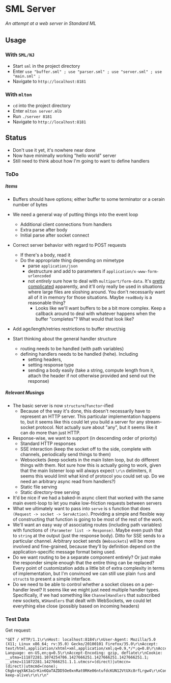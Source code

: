 # SML Server
###### An attempt at a web server in Standard ML

## Usage

### With `SML/NJ`

- Start `sml` in the project directory
- Enter `use "buffer.sml" ; use "parser.sml" ; use "server.sml" ; use "main.sml" ;`
- Navigate to `http://localhost:8181`

### With `mlton`

- `cd` into the project directory
- Enter `mlton server.mlb`
- Run `./server 8181`
- Navigate to `http://localhost:8181`

## Status

- Don't use it yet, it's nowhere near done
- Now have minimally working "hello world" server
- Still need to think about how I'm going to want to define handlers

### ToDo

##### Items

- Buffers should have options; either buffer to some terminator or a cerain number of bytes
- We need a general way of putting things into the event loop
	- Additional client connections from handlers
	- Extra parse after body
	- Initial parse after socket connect

- Correct server behavior with regard to POST requests
	- If there's a body, read it
	- Do the appropriate thing depending on mimetype
		- parse `application/json`
		- destructure and add to parameters if `application/x-www-form-urlencoded`
		- not *entirely* sure how to deal with `multipart/form-data`. It's [pretty complicated](www.w3.org/TR/html401/interact/forms.html#h-17.13.4) apparently, and it'll only really be used in situations where large files are sloshing around. You don't necessarily want all of it in memory for those situations. Maybe `readBody` is a reasonable thing?
			- Looks like we'll want buffers to be a bit more complex. Keep a callback around to deal with whatever happens when the buffer "completes"? What would that look like?
- Add age/length/retries restrictions to buffer struct/sig
- Start thinking about the general handler structure
	- routing needs to be handled (with path variables)
	- defining handlers needs to be handled (hehe). Including
		- setting headers,
		- setting response type
		- sending a body easily (take a string, compute length from it, attach the header if not otherwise provided and send out the response)

##### Relevant Musings

- The basic server is now `structure`/`functor`-ified
	- Because of the way it's done, this doesn't necessarily have to represent an HTTP server. This particular implementation happens to, but it seems like this could let you build a server for any stream-socket protocol. Not actually sure about "any", but it seems like it can do more than just HTTP.
- Response-wise, we want to support (in descending order of priority)
	- Standard HTTP responses
	- SSE interaction (keep the socket off to the side, complete with channels, periodically send things to them)
	- Websockets (keep sockets in the main listen loop, but do different things with them. Not sure how this is actually going to work, given that the main listener loop will always expect `\r\n` delimiters, it seems this would limit what kind of protocol you could set up. Do we need an arbitrary async read from handlers?)
	- Static file serving
	- Static directory-tree serving
- It'd be nice if we had a baked-in async client that worked with the same main event-loop to let you make low-friction requests between servers
- What we ultimately want to pass into `serve` is s function that does `(Request -> socket -> ServAction)`. Providing a simple and flexible way of constructing that function is going to be most of the rest of the work.
- We'll want an easy way of associating routes (including path variables) with functions of `(Parameter list -> Response)`. Maybe even push that to `string` at the output (just the response body). Ditto for SSE sends to a particular channel. Arbitrary socket sends (`Websockets`) will be more involved and fine-grained, because they'll by definition depend on the application-specific message format being used.
- Do we want routing to be a separate component entirely? Or just make the responder simple enough that the entire thing can be replaced? Every point of customization adds a little bit of extra complexity in terms of implementation, but I'm convinced we can still use plain `fun`s and `struct`s to present a simple interface.
- Do we need to be able to control whether a socket closes on a per-handler level? It seems like we might just need multiple handler types. Specifically, if we had something like `ChannelHandlers` that subscribed new sockets, `WSHandlers` that dealt with WebSockets, we could let everything else close (possibly based on incoming headers)

### Test Data

Get request:

    "GET / HTTP/1.1\r\nHost: localhost:8184\r\nUser-Agent: Mozilla/5.0 (X11; Linux x86_64; rv:35.0) Gecko/20100101 Firefox/35.0\r\nAccept: text/html,application/xhtml+xml,application/xml;q=0.9,*/*;q=0.8\r\nAccept-Language: en-US,en;q=0.5\r\nAccept-Encoding: gzip, deflate\r\nCookie: __utma=111872281.1074254706.1427666251.1427666251.1427666251.1; __utmz=111872281.1427666251.1.1.utmcsr=(direct)|utmccn=(direct)|utmcmd=(none); C6gbrqqYAK3a1rKin6QaTAZDD5Oe0xnRat0RKe06ntufdcKUN12VtUXc8rfLrgw4\r\nConnection: keep-alive\r\n\r\n"
